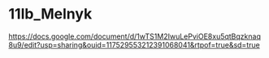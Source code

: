 # 11lb_Melnyk
https://docs.google.com/document/d/1wTS1M2IwuLePviOE8xu5qtBqzknaq8u9/edit?usp=sharing&ouid=117529553212391068041&rtpof=true&sd=true
